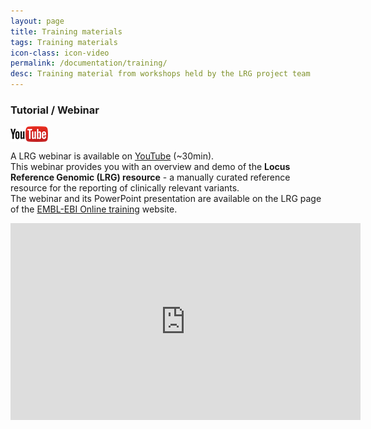 ```yaml
---
layout: page
title: Training materials
tags: Training materials
icon-class: icon-video
permalink: /documentation/training/
desc: Training material from workshops held by the LRG project team
---
```


<div class="clearfix">
  <div class="left" style="vertical-align:middle"><h3 class="margin-top-0 margin-bottom-0">Tutorial / Webinar</h3></div>
  <div class="left margin-left-40">
    <a href="https://youtu.be/wsItrTTQU_k?list=PL67E0627174F36FCF" target="_blank" style="vertical-align:middle">
      <img class="padding-top-2" src="/images/youtube_logo.png" style="vertical-align:middle"/>
    </a>
  </div>
</div>
<p>
  A LRG webinar is available on <a class="icon-external-link" href="https://youtu.be/wsItrTTQU_k?list=PL67E0627174F36FCF" target="_blank">YouTube</a> (~30min).<br />  
  This webinar provides you with an overview and demo of the <b>Locus Reference Genomic (LRG) resource</b> - a manually curated reference resource for the reporting of clinically relevant variants.<br />  
  The webinar and its PowerPoint presentation are available on the LRG page of the <a class="icon-external-link" href="https://www.ebi.ac.uk/training/online/course/locus-reference-genomic-lrg-resource-webinar" target="_blank">EMBL-EBI Online training</a> website.
</p>
<div class="margin-top-20">
  <iframe width="560" height="315" src="https://www.youtube.com/embed/wsItrTTQU_k?list=PL67E0627174F36FCF" frameborder="0" allowfullscreen></iframe> 
</div>
